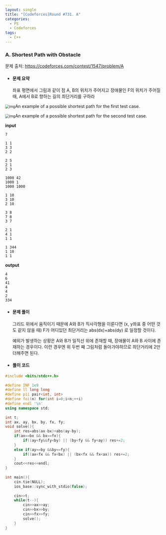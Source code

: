 ```yaml
---
layout: single
title: "[Codeforces]Round #731. A"
categories:
  - PS
  - Codeforces
tags:
  - C++
---
```




### A. Shortest Path with Obstacle

문제 출처: <https://codeforces.com/contest/1547/problem/A>



* #### **문제 요약**

  좌표 평면에서 그림과 같이 점 A, B의 위치가 주어지고 장애물인 F의 위치가 주어질 때, A에서 B로 향하는 길의 최단거리를 구하라 

<img src="https://espresso.codeforces.com/7ae35ac95bfa8dca03718af8fb127e31d040979f.png" alt="img" style="zoom: 80%;" />An example of a possible shortest path for the first test case.

<img src="https://espresso.codeforces.com/7294b2a6be8ca29936c63a85e1fd4c7a915113b6.png" alt="img" style="zoom:80%;" />An example of a possible shortest path for the second test case.

**input**

```
7

1 1
3 3
2 2

2 5
2 1
2 3

1000 42
1000 1
1000 1000

1 10
3 10
2 10

3 8
7 8
3 7

2 1
4 1
1 1

1 344
1 10
1 1
```

**output**

```
4
6
41
4
4
2
334
```

  

* #### **문제 풀이** 

  그리드 위에서 움직이기 때문에 A와 B가 직사각형을 이룬다면 (x, y좌표 중 어떤 것도 같지 않을 때) F가 어디있던 최단거리는 abs(dx)+abs(dy) 로 일정할 것이다.

  예외가 발생하는 상황은 A와 B가 일직선 위에 존재할 때, 장애물이 A와 B 사이에 존재하는 경우이다. 이런 경우엔 위 두번 째 그림처럼 돌아가야하므로 최단거리에 2만 더해주면 된다.

    

  

* #### **풀이 코드**

```c++
#include <bits/stdc++.h>
 
#define INF 1e9
#define ll long long
#define pii pair<int, int> 
#define foi(n) for(int i=0;i<n;++i)
#define endl '\n'
using namespace std;
 
int t;
int ax, ay, bx, by, fx, fy;
void solve(){
    int res=abs(ax-bx)+abs(ay-by);
    if(ax==bx && bx==fx){
        if((ay<fy&&fy<by) || (by<fy && fy<ay)) res+=2;
    }
    else if(ay==by &&by==fy){
        if((ax<fx && fx<bx) || (bx<fx && fx<ax)) res+=2;
    }
    cout<<res<<endl;
}
 
int main(){
    cin.tie(NULL);
    ios_base::sync_with_stdio(false);
 
    cin>>t;
    while(t--){
        cin>>ax>>ay;
        cin>>bx>>by;
        cin>>fx>>fy;
        solve();
    }
}
```

